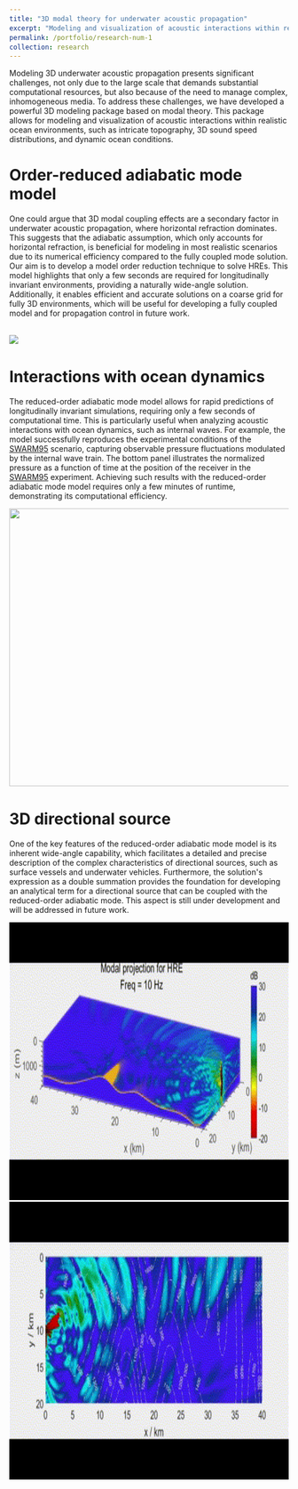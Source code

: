 ```yaml
---
title: "3D modal theory for underwater acoustic propagation"
excerpt: "Modeling and visualization of acoustic interactions within realistic ocean environments, such as intricate topography, 3D sound speed distributions, and dynamic ocean conditions <br/> <img src='../images/3DUAP2.png'>"
permalink: /portfolio/research-num-1
collection: research
---
```


Modeling 3D underwater acoustic propagation presents significant challenges, not only due to the large scale that demands substantial computational resources, but also because of the need to manage complex, inhomogeneous media. To address these challenges, we have developed a powerful 3D modeling package based on modal theory. This package allows for modeling and visualization of acoustic interactions within realistic ocean environments, such as intricate topography, 3D sound speed distributions, and dynamic ocean conditions.

Order-reduced adiabatic mode model
======

One could argue that 3D modal coupling effects are a secondary factor in underwater acoustic propagation, where horizontal refraction dominates. This suggests that the adiabatic assumption, which only accounts for horizontal refraction, is beneficial for modeling in most realistic scenarios due to its numerical efficiency compared to the fully coupled mode solution. Our aim is to develop a model order reduction technique to solve HREs. This model highlights that only a few seconds are required for longitudinally invariant environments, providing a naturally wide-angle solution. Additionally, it enables efficient and accurate solutions on a coarse grid for fully 3D environments, which will be useful for developing a fully coupled model and for propagation control in future work.

<br/> <img src='/images/3DUAP1.png'>

Interactions with ocean dynamics
======

The reduced-order adiabatic mode model allows for rapid predictions of longitudinally invariant simulations, requiring only a few seconds of computational time. This is particularly useful when analyzing acoustic interactions with ocean dynamics, such as internal waves. For example, the model successfully reproduces the experimental conditions of the [SWARM95](https://pubs.aip.org/asa/jasa/article/117/2/613/541579/Measurement-and-modeling-of-three-dimensional) scenario, capturing observable pressure fluctuations modulated by the internal wave train. The bottom panel illustrates the normalized pressure as a function of time at the position of the receiver in the [SWARM95](https://pubs.aip.org/asa/jasa/article/117/2/613/541579/Measurement-and-modeling-of-three-dimensional) experiment. Achieving such results with the reduced-order adiabatic mode model requires only a few minutes of runtime, demonstrating its computational efficiency.

<img src='/images/3DUAP3.gif' width="1000" height="500">

3D directional source
======

One of the key features of the reduced-order adiabatic mode model is its inherent wide-angle capability, which facilitates a detailed and precise description of the complex characteristics of directional sources, such as surface vessels and underwater vehicles. Furthermore, the solution's expression as a double summation provides the foundation for developing an analytical term for a directional source that can be coupled with the reduced-order adiabatic mode. This aspect is still under development and will be addressed in future work.

<img src='/images/3DUAP4.gif' width="1000" height="500">

<img src='/images/3DUAP5.gif' width="1000" height="500">


